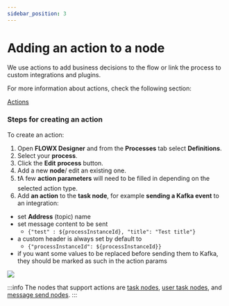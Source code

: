 ```yaml
---
sidebar_position: 3
---
```


# Adding an action to a node

We use actions to add business decisions to the flow or link the process to custom integrations and plugins.

For more information about actions, check the following section:

[Actions](../../building-blocks/actions)

### Steps for creating an action

To create an action:

1. Open **FLOWX Designer** and from the **Processes** tab select **Definitions**.
2. Select your **process**.
3. Click the **Edit** **process** button.
4. Add a new **node**/ edit an existing one.
5. :exclamation:A few **action parameters** will need to be filled in depending on the selected action type.
6. Add **an action** to the **task node**, for example **sending a Kafka event** to an integration:

* set **Address** (topic) name
* set message content to be sent
  * `{"test" : ${processInstanceId}, "title": "Test title"}`
* a custom header is always set by default to
  * `{"processInstanceId": ${processInstanceId}}`
* if you want some values to be replaced before sending them to Kafka, they should be marked as such in the action params

![](https://s3.eu-west-1.amazonaws.com/docx.flowx.ai/3.2/process_flowx_adding_an_action.gif)

:::info
The nodes that support actions are [task nodes](../../building-blocks/node/task-node.md), [user task nodes](../../building-blocks/node/user-task-node.md), and [message send nodes](../../building-blocks/node/message-send-received-task-node.md).
:::

